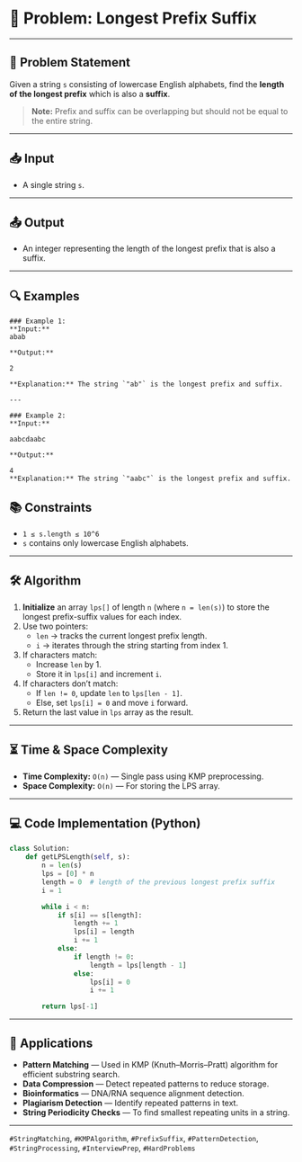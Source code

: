 # 📝 Problem: Longest Prefix Suffix


---

## 📜 Problem Statement
Given a string `s` consisting of lowercase English alphabets, find the **length of the longest prefix** which is also a **suffix**.  

> **Note:** Prefix and suffix can be overlapping but should not be equal to the entire string.

---

## 📥 Input
- A single string `s`.

---

## 📤 Output
- An integer representing the length of the longest prefix that is also a suffix.

---

## 🔍 Examples
```text
### Example 1:
**Input:**
abab

**Output:**

2

**Explanation:** The string `"ab"` is the longest prefix and suffix.

---

### Example 2:
**Input:**

aabcdaabc

**Output:**

4
**Explanation:** The string `"aabc"` is the longest prefix and suffix.
```


## 📚 Constraints
- `1 ≤ s.length ≤ 10^6`
- `s` contains only lowercase English alphabets.

---

## 🛠 Algorithm

1. **Initialize** an array `lps[]` of length `n` (where `n = len(s)`) to store the longest prefix-suffix values for each index.
2. Use two pointers:
   - `len` → tracks the current longest prefix length.
   - `i` → iterates through the string starting from index 1.
3. If characters match:
   - Increase `len` by 1.
   - Store it in `lps[i]` and increment `i`.
4. If characters don’t match:
   - If `len != 0`, update `len` to `lps[len - 1]`.
   - Else, set `lps[i] = 0` and move `i` forward.
5. Return the last value in `lps` array as the result.

---

## ⏳ Time & Space Complexity
- **Time Complexity:** `O(n)` — Single pass using KMP preprocessing.
- **Space Complexity:** `O(n)` — For storing the LPS array.

---

## 💻 Code Implementation (Python)
```python
class Solution:
    def getLPSLength(self, s):
        n = len(s)
        lps = [0] * n
        length = 0  # length of the previous longest prefix suffix
        i = 1

        while i < n:
            if s[i] == s[length]:
                length += 1
                lps[i] = length
                i += 1
            else:
                if length != 0:
                    length = lps[length - 1]
                else:
                    lps[i] = 0
                    i += 1

        return lps[-1]
```
---
## 🎯 Applications
- **Pattern Matching** — Used in KMP (Knuth–Morris–Pratt) algorithm for efficient substring search.
- **Data Compression** — Detect repeated patterns to reduce storage.
- **Bioinformatics** — DNA/RNA sequence alignment detection.
- **Plagiarism Detection** — Identify repeated patterns in text.
- **String Periodicity Checks** — To find smallest repeating units in a string.
---
`#StringMatching`, `#KMPAlgorithm`, `#PrefixSuffix`, `#PatternDetection`, `#StringProcessing`, `#InterviewPrep`, `#HardProblems`
